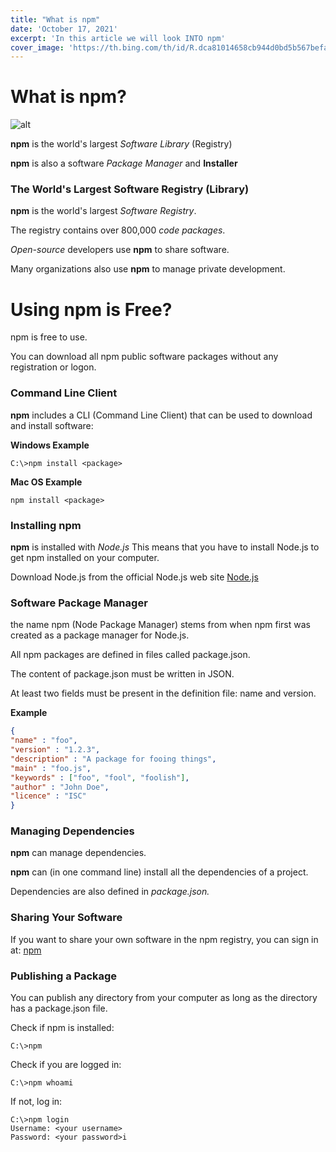 ```yaml
---
title: "What is npm"
date: 'October 17, 2021'
excerpt: 'In this article we will look INTO npm'
cover_image: 'https://th.bing.com/th/id/R.dca81014658cb944d0bd5b567befa0a9?rik=2oikyzhdy3JAnw&riu=http%3a%2f%2fqnimate.com%2fwp-content%2fuploads%2f2014%2f11%2fnpm.jpg&ehk=ID%2b49hAAdHh3gkEj6bnJOe30UMwfZzDjWdXcitsLK9Q%3d&risl=&pid=ImgRaw&r=0'
---
```


# What is npm?
![alt](https://www.w3schools.com/whatis/img_npm.jpg)

**npm** is the world's largest *Software Library* (Registry)


**npm** is also a software *Package Manager* and **Installer**

### The World's Largest Software Registry (Library)

**npm** is the world's largest *Software Registry*.

The registry contains over 800,000 *code packages*.

*Open-source* developers use **npm** to share software.

Many organizations also use **npm** to manage private development.

# Using npm is Free?
npm is free to use.

You can download all npm public software packages without any registration or logon.

### Command Line Client
**npm** includes a CLI (Command Line Client) that can be used to download and install software:


**Windows Example**
```cli
C:\>npm install <package>
```
**Mac OS Example**
```cli
npm install <package>
```

### Installing npm
**npm** is installed with *Node.js*
This means that you have to install Node.js to get npm installed on your computer.

Download Node.js from the official Node.js web site [Node.js](https://nodejs.org)

### Software Package Manager
the name npm (Node Package Manager) stems from when npm first was created as a package manager for Node.js.

All npm packages are defined in files called package.json.

The content of package.json must be written in JSON.

At least two fields must be present in the definition file: name and version.

**Example**
```json
{
"name" : "foo",
"version" : "1.2.3",
"description" : "A package for fooing things",
"main" : "foo.js",
"keywords" : ["foo", "fool", "foolish"],
"author" : "John Doe",
"licence" : "ISC"
}
```

### Managing Dependencies
**npm** can manage dependencies.

**npm** can (in one command line) install all the dependencies of a project.

Dependencies are also defined in *package.json.*

### Sharing Your Software
If you want to share your own software in the npm registry, you can sign in at:
[npm](https://www.npmjs.com)

### Publishing a Package
You can publish any directory from your computer as long as the directory has a package.json file.

Check if npm is installed:
```cli
C:\>npm
```

Check if you are logged in:
```cli
C:\>npm whoami
```
If not, log in:
```cli
C:\>npm login
Username: <your username>
Password: <your password>i
```
